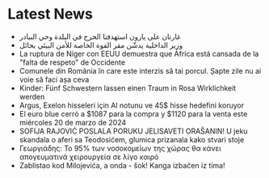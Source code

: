 # Latest News
-  غارتان على يارون استهدفتا الحرج في البلدة وحي البيادر
-  وزير الداخلية يدشّن مقر القوة الخاصة للأمن البيئي بحائل
-  La ruptura de Níger con EEUU demuestra que África está cansada de la "falta de respeto" de Occidente
-  Comunele din România în care este interzis să tai porcul. Șapte zile nu ai voie să faci așa ceva
-  Kinder: Fünf Schwestern lassen einen Traum in Rosa Wirklichkeit werden
-  Argus, Exelon hisseleri için Al notunu ve 45$ hisse hedefini koruyor
-  El euro blue cerró a $1087 para la compra y $1120 para la venta este miércoles 20 de marzo de 2024
-  SOFIJA RAJOVIĆ POSLALA PORUKU JELISAVETI ORAŠANIN! U jeku skandala o aferi sa Teodosićem, glumica prizanala kako stvari stoje
-  Γεωργιάδης: Το 95% των νοσοκομείων της χώρας θα κάνει απογευματινά χειρουργεία σε λίγο καιρό
-  Zablistao kod Milojevića, a onda - šok! Kanga izbačen iz tima!
